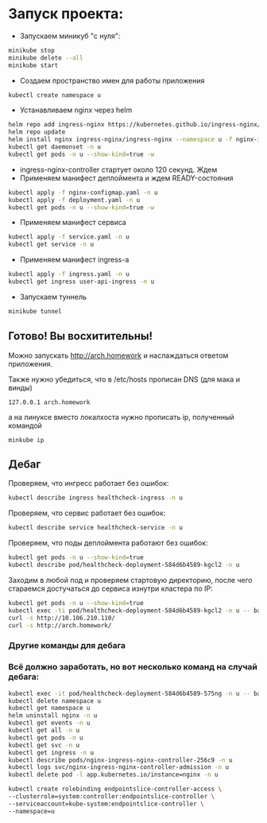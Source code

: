 # Запуск проекта:

- Запускаем миникуб "с нуля":
```bash
minikube stop
minikube delete --all
minikube start
```
- Создаем пространство имен для работы приложения
```bash
kubectl create namespace u
```
- Устанавливаем nginx через helm
```bash
helm repo add ingress-nginx https://kubernetes.github.io/ingress-nginx/
helm repo update
helm install nginx ingress-nginx/ingress-nginx --namespace u -f nginx-ingress.yaml
kubectl get daemonset -n u
kubectl get pods -n u --show-kind=true -w
```
- ingress-nginx-controller стартует около 120 секунд. Ждем
- Применяем манифест деплоймента и ждем READY-состояния
```bash
kubectl apply -f nginx-configmap.yaml -n u
kubectl apply -f deployment.yaml -n u
kubectl get pods -n u --show-kind=true -w
```
- Применяем манифест сервиса
```bash
kubectl apply -f service.yaml -n u
kubectl get service -n u
```
- Применяем манифест ingress-а
```bash
kubectl apply -f ingress.yaml -n u
kubectl get ingress user-api-ingress -n u
```
- Запускаем туннель
```bash
minikube tunnel
```
## Готово! Вы восхитительны!

Можно запускать http://arch.homework и наслаждаться ответом приложения.

Также нужно убедиться, что в /etc/hosts прописан DNS (для мака и винды)
```
127.0.0.1 arch.homework
```
а на линуксе вместо локалхоста нужно прописать ip, полученный командой
```
minkube ip
```



## Дебаг
Проверяем, что ингресс работает без ошибок:
```bash
kubectl describe ingress healthcheck-ingress -n u
```
Проверяем, что сервис работает без ошибок:
```bash
kubectl describe service healthcheck-service -n u
```
Проверяем, что поды деплоймента работают без ошибок: 
```bash
kubectl get pods -n u --show-kind=true
kubectl describe pod/healthcheck-deployment-584d6b4589-kgcl2 -n u
```
Заходим в любой под и проверяем стартовую директорию, после чего стараемся достучаться до сервиса изнутри кластера по IP:
```bash
kubectl get pods -n u --show-kind=true
kubectl exec -ti pod/healthcheck-deployment-584d6b4589-kgcl2 -n u -- bash
curl -s http://10.106.210.110/
curl -s http://arch.homework/
```


### Другие команды для дебага

### Всё должно заработать, но вот несколько команд на случай дебага:
```bash
kubectl exec -it pod/healthcheck-deployment-584d6b4589-575ng -n u -- bash
kubectl delete namespace u
kubectl get namespace u
helm uninstall nginx -n u
kubectl get events -n u
kubectl get all -n u
kubectl get pods -n u
kubectl get svc -n u
kubectl get ingress -n u
kubectl describe pods/nginx-ingress-nginx-controller-256c9 -n u
kubectl logs svc/nginx-ingress-nginx-controller-admission -n u
kubectl delete pod -l app.kubernetes.io/instance=nginx -n u

kubectl create rolebinding endpointslice-controller-access \
--clusterrole=system:controller:endpointslice-controller \
--serviceaccount=kube-system:endpointslice-controller \
--namespace=u
```